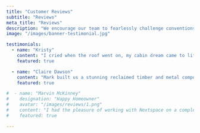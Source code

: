 ```yaml
---
title: "Customer Reviews"
subtitle: "Reviews"
meta_title: "Reviews"
description: "We encourage our team to fearlessly challenge conventions and pioneer new paths."
image: "/images/banner-testimonial.jpg"

testimonials:
  - name: "Kristy"
    content: "I cried when the roof went on, my cabin dream came to life. Im as happy now as I was 2 years ago, has withstood gale force winds and looks amazing."
    featured: true

  - name: "Claire Dawson"
    content: "Mark built us a stunning reclaimed timber and metal composting toilet and shower that exceeded every expectation. His craftsmanship, reliability and attention to detail are second to none - I'd hire him again in a heartbeat."
    featured: true

#  - name: "Marvin McKinney"
#    designation: "Happy Homeowner"
#    avatar: "/images/reviews/1.png"
#    content: "I had the pleasure of working with Nextspace on a complete renovation of my home, and I couldn't be happier with the results."
#    featured: true

---
```

